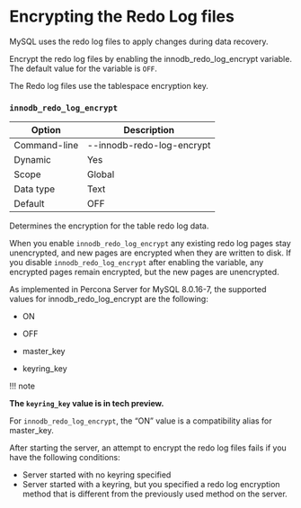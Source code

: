 # Encrypting the Redo Log files

MySQL uses the redo log files to apply changes during data recovery.

Encrypt the redo log files by enabling the innodb_redo_log_encrypt
variable. The default value for the variable is `OFF`.

The Redo log files use the tablespace encryption key.

### `innodb_redo_log_encrypt`

| Option       | Description               |
|--------------|---------------------------|
| Command-line | --innodb-redo-log-encrypt |
| Dynamic      | Yes                       |
| Scope        | Global                    |
| Data type    | Text                      |
| Default      | OFF                       |

Determines the encryption for the table redo log data.

When you enable `innodb_redo_log_encrypt` any existing redo log pages stay
unencrypted, and new pages are encrypted when they are written to disk. If you
disable `innodb_redo_log_encrypt` after enabling the variable, any encrypted pages remain encrypted, but the new pages are unencrypted.

As implemented in Percona Server for MySQL 8.0.16-7, the supported values for
innodb_redo_log_encrypt are the following:

* ON

* OFF

* master_key

* keyring_key

!!! note

   **The `keyring_key` value is in tech preview.**

For `innodb_redo_log_encrypt`, the “ON” value is a compatibility alias for
master_key.

After starting the server, an attempt to encrypt the redo log files fails
if you have the following conditions:

* Server started with no keyring specified
* Server started with a keyring, but you specified a redo log encryption method that is different from the previously used method on the server.
